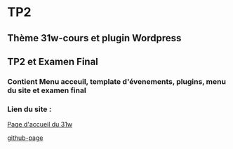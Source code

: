# TP2
## Thème 31w-cours et plugin  Wordpress
## TP2 et Examen Final
### Contient Menu acceuil, template d'évenements, plugins, menu du site et examen final
### Lien du site : 
[Page d'accueil du 31w](https://eddym84.sg-host.com/) 


[github-page](https://github.io/Dev2023/31w-theme)